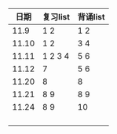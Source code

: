 | 日期  | 复习list | 背诵list |
| ----- | -------- | -------- |
| 11.9  | 1 2      | 1 2      |
| 11.10 | 1 2      | 3 4      |
| 11.11 | 1 2 3 4  | 5 6      |
| 11.12 | 7        | 5 6      |
| 11.20 | 8        | 8        |
| 11.21 | 8 9      | 8 9      |
| 11.24 | 8 9      | 10       |
|       |          |          |
|       |          |          |
|       |          |          |
|       |          |          |

